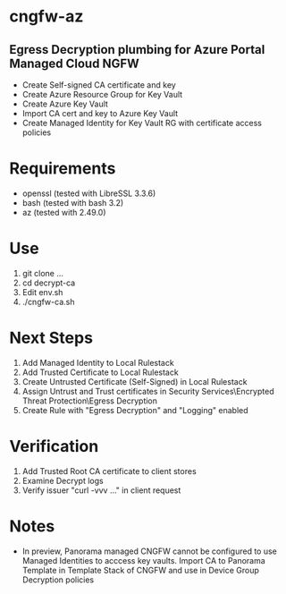 # cngfw-az

## Egress Decryption plumbing for Azure Portal Managed Cloud NGFW 

- Create Self-signed CA certificate and key
- Create Azure Resource Group for Key Vault
- Create Azure Key Vault 
- Import CA cert and key to Azure Key Vault
- Create Managed Identity for Key Vault RG with certificate access policies

# Requirements
- openssl (tested with LibreSSL 3.3.6)
- bash (tested with bash 3.2)
- az (tested with 2.49.0)

# Use
1. git clone ...
2. cd decrypt-ca
3. Edit env.sh
4. ./cngfw-ca.sh

# Next Steps
1. Add Managed Identity to Local Rulestack
2. Add Trusted Certificate to Local Rulestack
3. Create Untrusted Certificate (Self-Signed) in Local Rulestack
4. Assign Untrust and Trust certificates in Security Services\Encrypted Threat Protection\Egress Decryption
5. Create Rule with "Egress Decryption" and "Logging" enabled

# Verification
1. Add Trusted Root CA certificate to client stores
2. Examine Decrypt logs
3. Verify issuer "curl -vvv ..." in client request

# Notes
- In preview, Panorama managed CNGFW cannot be configured to use Managed Identities to acccess key vaults.  Import CA to Panorama Template in Template Stack of CNGFW and use in Device Group Decryption policies



